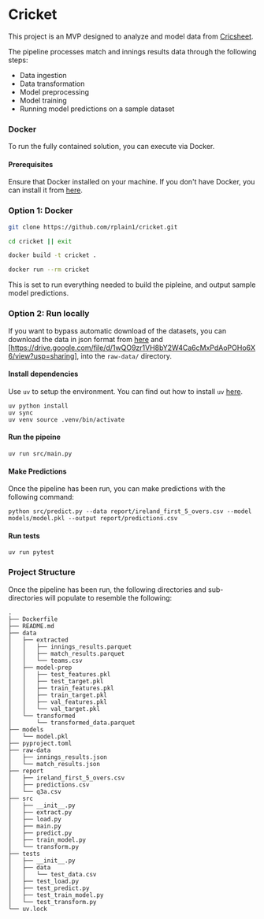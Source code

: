 # Cricket

This project is an MVP designed to analyze and model data from [Cricsheet](https://cricsheet.org/).

The pipeline processes match and innings results data through the following steps:
- Data ingestion
- Data transformation
- Model preprocessing
- Model training
- Running model predictions on a sample dataset


### Docker

To run the fully contained solution, you can execute via Docker.

#### Prerequisites
Ensure that Docker installed on your machine. If you don't have Docker, you can install it from [here](https://docs.docker.com/engine/install/).


### Option 1: Docker

```bash
git clone https://github.com/rplain1/cricket.git

cd cricket || exit

docker build -t cricket .

docker run --rm cricket
```

This is set to run everything needed to build the pipleine, and output sample model predictions.

### Option 2: Run locally

If you want to bypass automatic download of the datasets, you can download the data in json format from [here](https://drive.google.com/file/d/19hVoi9f7n7etcmSXx7WHeiDp9pOLpQvN/view?usp=sharing) and [https://drive.google.com/file/d/1wQO9zr1VH8bY2W4Ca6cMxPdAoPOHo6X6/view?usp=sharing], into the `raw-data/` directory.

#### Install dependencies
Use `uv` to setup the environment. You can find out how to install `uv` [here](https://docs.astral.sh/uv/getting-started/installation/#pypi).

```
uv python install
uv sync
uv venv source .venv/bin/activate
```

#### Run the pipeine
```
uv run src/main.py
```

#### Make Predictions
Once the pipeline has been run, you can make predictions with the following command:

```
python src/predict.py --data report/ireland_first_5_overs.csv --model models/model.pkl --output report/predictions.csv
```

#### Run tests
```
uv run pytest
```

### Project Structure

Once the pipeline has been run, the following directories and sub-directories will populate to resemble the following:
```
.
├── Dockerfile
├── README.md
├── data
│   ├── extracted
│   │   ├── innings_results.parquet
│   │   ├── match_results.parquet
│   │   └── teams.csv
│   ├── model-prep
│   │   ├── test_features.pkl
│   │   ├── test_target.pkl
│   │   ├── train_features.pkl
│   │   ├── train_target.pkl
│   │   ├── val_features.pkl
│   │   └── val_target.pkl
│   └── transformed
│       └── transformed_data.parquet
├── models
│   └── model.pkl
├── pyproject.toml
├── raw-data
│   ├── innings_results.json
│   └── match_results.json
├── report
│   ├── ireland_first_5_overs.csv
│   ├── predictions.csv
│   └── q3a.csv
├── src
│   ├── __init__.py
│   ├── extract.py
│   ├── load.py
│   ├── main.py
│   ├── predict.py
│   ├── train_model.py
│   └── transform.py
├── tests
│   ├── __init__.py
│   ├── data
│   │   └── test_data.csv
│   ├── test_load.py
│   ├── test_predict.py
│   ├── test_train_model.py
│   └── test_transform.py
└── uv.lock
```

